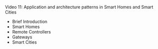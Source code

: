 Video 11: Application and architecture patterns in Smart Homes and Smart Cities

- Brief Introduction
- Smart Homes
- Remote Controllers
- Gateways
- Smart Cities



